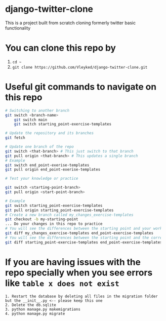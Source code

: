# django-twitter-clone
This is a project built from scratch cloning formerly twitter basic functionality

# You can clone this repo by
1. `cd ~`
2. `git clone https://github.com/Vleyked/django-twitter-clone.git`

# Useful git commands to navigate on this repo

```bash
# Switching to another branch
git switch <branch-name>
    git switch main
    git switch starting_point-exercise-templates

# Update the repository and its branches
git fetch

# Update one branch of the repo
git switch <that-branch> # This just switch to that branch
git pull origin <that-branch> # This updates a single branch
# Example
git switch end_point-exerise-templates
git pull origin end_point-exerise-templates

# Test your knowledge or practice

git switch <starting-point-branch>
git pull origin <start-point-branch> 

# Example
git switch starting_point-exercise-templates
git pull origin starting_point-exercise-templates
# Create a new branch called my_changes_exercise-templates
git checkout -b my-starting-point
... Do your changes in this repo to practice
# You will see the differences between the starting point and your work
git diff my_changes_exercise-templates end_point-exercise-templates
# You will see the differences between the starting point and the corrected work
git diff starting_point-exercise-templates end_point-exercise-templates
```
# If you are having issues with the repo specially when you see errors like `table x does not exist`
```
1. Restart the database by deleting all files in the migration folder but the __init__.py <-- please keep this one 
2. Delete the db.sqlite
3. python manage.py makemigrations
4. python manage.py migrate
```
